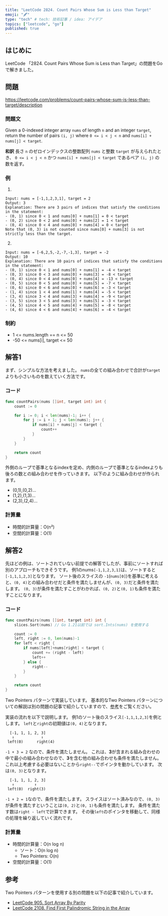 ```yaml
---
title: "LeetCode 2824. Count Pairs Whose Sum is Less than Target"
emoji: "🖋"
type: "tech" # tech: 技術記事 / idea: アイデア
topics: ["leetcode", "go"]
published: true
---
```

## はじめに
LeetCode 「2824. Count Pairs Whose Sum is Less than Target」の問題をGoで解きました。

## 問題
https://leetcode.com/problems/count-pairs-whose-sum-is-less-than-target/description

### 問題文
Given a 0-indexed integer array `nums` of length `n` and an integer `target`, return the number of pairs `(i, j)` where `0 <= i < j < n` and `nums[i] + nums[j] < target`.


**和訳**
長さ `n` のゼロインデックスの整数配列 `nums` と整数 `target` が与えられたとき、
`0 <= i < j < n` かつ `nums[i] + nums[j] < target` であるペア `(i, j)` の数を返す。

### 例
1.
```
Input: nums = [-1,1,2,3,1], target = 2
Output: 3
Explanation: There are 3 pairs of indices that satisfy the conditions in the statement:
- (0, 1) since 0 < 1 and nums[0] + nums[1] = 0 < target
- (0, 2) since 0 < 2 and nums[0] + nums[2] = 1 < target 
- (0, 4) since 0 < 4 and nums[0] + nums[4] = 0 < target
Note that (0, 3) is not counted since nums[0] + nums[3] is not strictly less than the target.
```

2.
```
Input: nums = [-6,2,5,-2,-7,-1,3], target = -2
Output: 10
Explanation: There are 10 pairs of indices that satisfy the conditions in the statement:
- (0, 1) since 0 < 1 and nums[0] + nums[1] = -4 < target
- (0, 3) since 0 < 3 and nums[0] + nums[3] = -8 < target
- (0, 4) since 0 < 4 and nums[0] + nums[4] = -13 < target
- (0, 5) since 0 < 5 and nums[0] + nums[5] = -7 < target
- (0, 6) since 0 < 6 and nums[0] + nums[6] = -3 < target
- (1, 4) since 1 < 4 and nums[1] + nums[4] = -5 < target
- (3, 4) since 3 < 4 and nums[3] + nums[4] = -9 < target
- (3, 5) since 3 < 5 and nums[3] + nums[5] = -3 < target
- (4, 5) since 4 < 5 and nums[4] + nums[5] = -8 < target
- (4, 6) since 4 < 6 and nums[4] + nums[6] = -4 < target
```

### 制約
- 1 <= nums.length == n <= 50
- -50 <= nums[i], target <= 50

## 解答1
まず、シンプルな方法を考えました。
`nums`の全ての組み合わせで合計が`target`よりも小さいものを数えていく方法です。

### コード
```go
func countPairs(nums []int, target int) int {
    count := 0

    for i := 0; i < len(nums)-1; i++ {
        for j := i + 1; j < len(nums); j++ {
            if nums[i] + nums[j] < target {
                count++
            }
        }
    }

    return count
}
```
外側のループで基準となるindexを定め、内側のループで基準となるindexよりも後ろの数との組み合わせを作っていきます。
以下のように組み合わせが作られます。
- (0,1),(0,2)...
- (1,2),(1,3)...
- (2,3),(2,4)...

### 計算量
- 時間的計算量：O(n²)
- 空間的計算量：O(1)

## 解答2
先ほどの例は、ソートされていない前提での解答でしたが、事前にソートすれば別のアプローチもできそうです。
例1のnums`[-1,1,2,3,1]`は、ソートすると`[-1,1,1,2,3]`となります。
ソート後のスライスの `-1`(`nums[0]`)を基準に考えると、`(0, 4)`との組み合わせだと条件を満たしませんが、`(0, 3)`だと条件を満たします。
`(0, 3)`が条件を満たすことがわかれば、`(0, 2)`と`(0, 1)`も条件を満たすことになります。

### コード
```go
func countPairs(nums []int, target int) int {
    slices.Sort(nums) // Go 1.21以前では sort.Ints(nums) を使用する

    count := 0
    left, right := 0, len(nums)-1
    for left < right {
        if nums[left]+nums[right] < target {
            count += (right - left)
            left++
        } else {
            right--
        }
    }

    return count
}
```
Two Pointers パターンで実装しています。
基本的なTwo Pointers パターンについての解説は別の問題の記事で紹介していますので、[参考](#参考)をご覧ください。

実装の流れを以下で説明します。
例1のソート後のスライス`[-1,1,1,2,3]`を例とします。
`left`と`right`の初期値は`(0, 4)`となります。
```
  [-1, 1, 1, 2, 3]
   ↑            ↑
 left(0)      right(4) 
```
`-1 + 3 = 2` なので、条件を満たしません。
これは、**3**が含まれる組み合わせの中で最小の組み合わせなので、**3**を含む他の組み合わせも条件を満たしません。
これ以上考慮する必要はないことから`right--`でポインタを動かしています。
次は`(0, 3)`となります。
```
  [-1, 1, 1, 2, 3]
   ↑         ↑
 left(0)  right(3) 
```
`-1 + 2 = 1`なので、条件を満たします。
スライスはソート済みなので、`(0, 3)`が条件を満たすということは`(0, 2)`と`(0, 1)`も条件を満たします。
条件を満たす数は`right - left`で計算できます。
その後`left`のポインタを移動して、同様の処理を繰り返していく流れです。

### 計算量
- 時間的計算量：O(n log n)
    - ソート：O(n log n)
    - Two Pointers: O(n)
- 空間的計算量：O(1)

## 参考
Two Pointers パターンを使用する別の問題を以下の記事で紹介しています。
- [LeetCode 905. Sort Array By Parity](https://zenn.dev/shimpo/articles/leet-code-905-20250308)
- [LeetCode 2108. Find First Palindromic String in the Array](https://zenn.dev/shimpo/articles/leet-code-2108-20250309)
